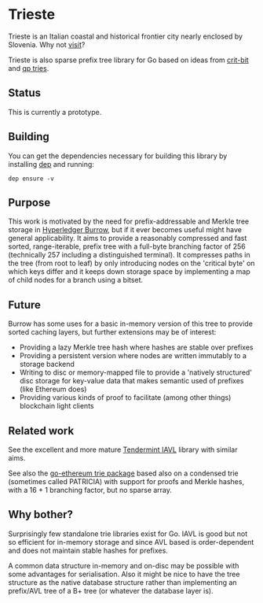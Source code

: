 # Trieste
Trieste is an Italian coastal and historical frontier city nearly enclosed by Slovenia. Why not [visit](https://www.turismofvg.it/Locality/Trieste)?

Trieste is also sparse prefix tree library for Go based on ideas from [crit-bit](https://cr.yp.to/critbit.html) and [qp tries](https://dotat.at/prog/qp/README.html).

## Status
This is currently a prototype.

## Building
You can get the dependencies necessary for building this library by installing [dep](https://github.com/golang/dep) and running:

```shell
dep ensure -v
```

## Purpose
This work is motivated by the need for prefix-addressable and Merkle tree storage in [Hyperledger Burrow](https://github.com/hyperledger/burrow), but if it ever becomes useful might have general applicability. It aims to provide a reasonably compressed and fast sorted, range-iterable, prefix tree with a full-byte branching factor of 256 (technically 257 including a distinguished terminal). It compresses paths in the tree (from root to leaf) by only introducing nodes on the 'critical byte' on which keys differ and it keeps down storage space by implementing a map of child nodes for a branch using a bitset.

## Future
Burrow has some uses for a basic in-memory version of this tree to provide sorted caching layers, but further extensions may be of interest:

- Providing a lazy Merkle tree hash where hashes are stable over prefixes
- Providing a persistent version where nodes are written immutably to a storage backend
- Writing to disc or memory-mapped file to provide a 'natively structured' disc storage for key-value data that makes semantic used of prefixes (like Ethereum does)
- Providing various kinds of proof to facilitate (among other things) blockchain light clients

## Related work
See the excellent and more mature [Tendermint IAVL](https://github.com/tendermint/iavl) library with similar aims.

See also the [go-ethereum trie package](https://github.com/ethereum/go-ethereum/tree/master/trie) based also on a condensed trie (sometimes called PATRICIA) with support for proofs and Merkle hashes, with a 16 + 1 branching factor, but no sparse array.

## Why bother?
Surprisingly few standalone trie libraries exist for Go. IAVL is good but not so efficient for in-memory storage and since AVL based is order-dependent and does not maintain stable hashes for prefixes.

A common data structure in-memory and on-disc may be possible with some advantages for serialisation. Also it might be nice to have the tree structure as the native database structure rather than implementing an prefix/AVL tree of a B+ tree (or whatever the database layer is).